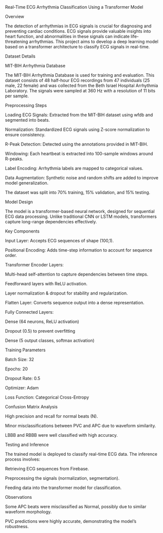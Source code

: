 Real-Time ECG Arrhythmia Classification Using a Transformer Model

Overview

The detection of arrhythmias in ECG signals is crucial for diagnosing and preventing cardiac conditions. ECG signals provide valuable insights into heart function, and abnormalities in these signals can indicate life-threatening arrhythmias. This project aims to develop a deep learning model based on a transformer architecture to classify ECG signals in real-time.

Dataset Details

MIT-BIH Arrhythmia Database

The MIT-BIH Arrhythmia Database is used for training and evaluation. This dataset consists of 48 half-hour ECG recordings from 47 individuals (25 male, 22 female) and was collected from the Beth Israel Hospital Arrhythmia Laboratory. The signals were sampled at 360 Hz with a resolution of 11 bits per sample.

Preprocessing Steps

Loading ECG Signals: Extracted from the MIT-BIH dataset using wfdb and segmented into beats.

Normalization: Standardized ECG signals using Z-score normalization to ensure consistency.

R-Peak Detection: Detected using the annotations provided in MIT-BIH.

Windowing: Each heartbeat is extracted into 100-sample windows around R-peaks.

Label Encoding: Arrhythmia labels are mapped to categorical values.

Data Augmentation: Synthetic noise and random shifts are added to improve model generalization.

The dataset was split into 70% training, 15% validation, and 15% testing.

Model Design

The model is a transformer-based neural network, designed for sequential ECG data processing. Unlike traditional CNN or LSTM models, transformers capture long-range dependencies effectively.

Key Components

Input Layer: Accepts ECG sequences of shape (100,1).

Positional Encoding: Adds time-step information to account for sequence order.

Transformer Encoder Layers:

Multi-head self-attention to capture dependencies between time steps.

Feedforward layers with ReLU activation.

Layer normalization & dropout for stability and regularization.

Flatten Layer: Converts sequence output into a dense representation.

Fully Connected Layers:

Dense (64 neurons, ReLU activation)

Dropout (0.5) to prevent overfitting

Dense (5 output classes, softmax activation)

Training Parameters

Batch Size: 32

Epochs: 20

Dropout Rate: 0.5

Optimizer: Adam

Loss Function: Categorical Cross-Entropy

Confusion Matrix Analysis

High precision and recall for normal beats (N).

Minor misclassifications between PVC and APC due to waveform similarity.

LBBB and RBBB were well classified with high accuracy.

Testing and Inference

The trained model is deployed to classify real-time ECG data. The inference process involves:

Retrieving ECG sequences from Firebase.

Preprocessing the signals (normalization, segmentation).

Feeding data into the transformer model for classification.

Observations

Some APC beats were misclassified as Normal, possibly due to similar waveform morphology.

PVC predictions were highly accurate, demonstrating the model’s robustness.
